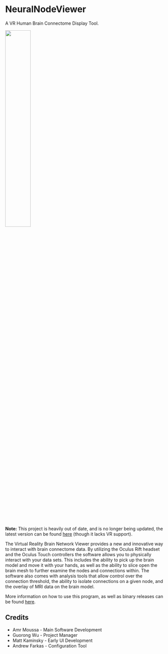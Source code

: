 # NeuralNodeViewer
A VR Human Brain Connectome Display Tool.

<img src="https://www.nitrc.org/project/screenshot.php?group_id=1244&screenshot_id=1160" width="40%">

**Note:** This project is heavily out of date, and is no longer being updated, the latest version can be found [here](https://github.com/Namr/Connected) (though it lacks VR support).

The Virtual Reality Brain Network Viewer provides a new and innovative way to interact with brain connectome data. By utilizing the Oculus Rift headset and the Oculus Touch controllers the software allows you to physically interact with your data sets. This includes the ability to pick up the brain model and move it with your hands, as well as the ability to slice open the brain mesh to further examine the nodes and connections within. The software also comes with analysis tools that allow control over the connection threshold, the ability to isolate connections on a given node, and the overlay of MRI data on the brain model. 

More information on how to use this program, as well as binary releases can be found [here](https://www.nitrc.org/projects/vrnetworkviewer/).

## Credits
* Amr Moussa - Main Software Development
* Guorong Wu - Project Manager
* Matt Kaminsky - Early UI Development
* Andrew Farkas - Configuration Tool

